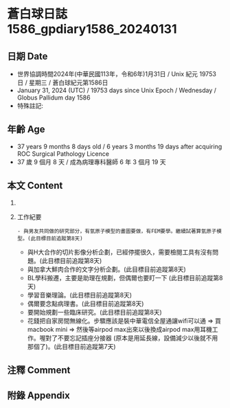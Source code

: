 [_metadata_:encoding]: - "utf-8"
[_metadata_:language]: - "zh-Hant-TW"
[_metadata_:fileformat]: - "markdown"
[_metadata_:MIME_type]: - "text/plain"
[_metadata_:markdown_version]: - "commonmark version 0.30"
[_metadata_:markdown_spec]: - "https://spec.commonmark.org/0.30/"

# 蒼白球日誌1586_gpdiary1586_20240131 #

## 日期 Date ##

* 世界協調時間2024年(中華民國113年，令和6年)1月31日 / Unix 紀元 19753 日 / 星期三 / 蒼白球紀元第1586日
* January 31, 2024 (UTC) / 19753 days since Unix Epoch / Wednesday / Globus Pallidum day 1586
* 特殊註記:

## 年齡 Age ##

* 37 years 9 months 8 days old / 6 years 3 months 19 days after acquiring ROC Surgical Pathology Licence
* 37 歲 9 個月 8 天 / 成為病理專科醫師 6 年 3 個月 19 天

## 本文 Content ##

1. 

    
2. 工作紀要

       - 與男友共同做的研究部分，有氫原子模型的畫圖要做，有FEM要學。繼續試著算氫原子模型。(此目標目前追蹤第8天)
   - 與H大合作的切片影像分析企劃，已經停擺很久，需要檢閱工具有沒有問題。(此目標目前追蹤第8天)
   - 與加拿大鮮肉合作的文字分析企劃。(此目標目前追蹤第8天)
   - BL學科搬遷，主要是助理在規劃，但偶爾也要盯一下 (此目標目前追蹤第8天)
   - 學習音樂理論。(此目標目前追蹤第8天)
   - 偶爾要念點病理書。(此目標目前追蹤第8天)
   - 要開始規劃一些臨床研究。(此目標目前追蹤第8天)
   - 花錢把自家房間無線化。步驟應該是裝中華電信全屋通讓wifi可以通 => 買macbook mini => 然後等airpod max出來以後換成airpod max用耳機工作。喔對了不要忘記插座分接器 (原本是用延長線，設備減少以後就不用那個了)。(此目標目前追蹤第7天)


## 注釋 Comment ##


## 附錄 Appendix ##


